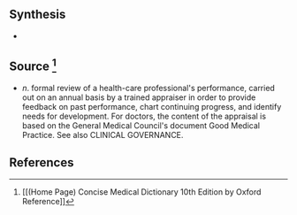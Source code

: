 ## Synthesis
- 
## Source [^1]
- $n$. formal review of a health-care professional's performance, carried out on an annual basis by a trained appraiser in order to provide feedback on past performance, chart continuing progress, and identify needs for development. For doctors, the content of the appraisal is based on the General Medical Council's document Good Medical Practice. See also CLINICAL GOVERNANCE.
## References

[^1]: [[(Home Page) Concise Medical Dictionary 10th Edition by Oxford Reference]]